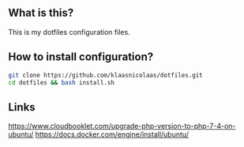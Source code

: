## What is this?

This is my dotfiles configuration files.

## How to install configuration?

```bash
git clone https://github.com/klaasnicolaas/dotfiles.git
cd dotfiles && bash install.sh
```

## Links

https://www.cloudbooklet.com/upgrade-php-version-to-php-7-4-on-ubuntu/
https://docs.docker.com/engine/install/ubuntu/
